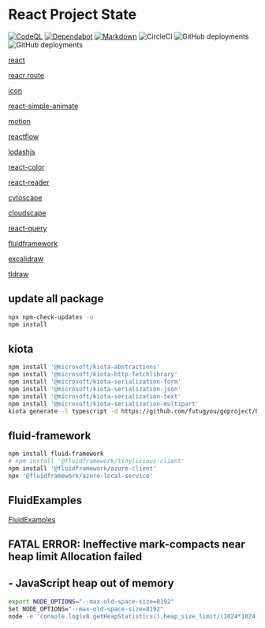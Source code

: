 # React Project State

[![CodeQL](https://github.com/futugyou/react-project/actions/workflows/codeql.yml/badge.svg?branch=master)](https://github.com/futugyou/react-project/actions/workflows/codeql.yml)
[![Dependabot](https://github.com/futugyou/react-project/actions/workflows/dependabot-auto.yml/badge.svg)](https://github.com/futugyou/react-project/actions/workflows/dependabot-auto.yml)
[![Markdown](https://github.com/futugyou/react-project/actions/workflows/markdownlint.yml/badge.svg)](https://github.com/futugyou/react-project/actions/workflows/markdownlint.yml)
![CircleCI](https://img.shields.io/circleci/build/github/futugyou/react-project/master?logo=CircleCI&label=circle-ci)
![GitHub deployments](https://img.shields.io/github/deployments/futugyou/react-project/Preview?logo=vercel&label=Vercel%20Preview)
![GitHub deployments](https://img.shields.io/github/deployments/futugyou/react-project/Production?logo=vercel&label=Vercel%20Production)

[react](https://react.dev/)

[reacr route](https://reactrouter.com/en/main)

[icon](https://react-icons.github.io/react-icons/icons?name=bs)

[react-simple-animate](https://github.com/beekai-oss/react-simple-animate)

[motion](https://github.com/framer/motion)

[reactflow](https://reactflow.dev/)

[lodashjs](https://www.lodashjs.com/)

[react-color](https://github.com/uiwjs/react-color/)

[react-reader](https://github.com/gerhardsletten/react-reader)

[cytoscape](https://js.cytoscape.org/)

[cloudscape](https://cloudscape.design/)

[react-query](https://tanstack.com/query/latest/docs/react/overview)

[fluidframework](https://fluidframework.com/)

[excalidraw](https://docs.excalidraw.com/docs)

[tldraw](https://canary.tldraw.dev/)

## update all package

```sh
npx npm-check-updates -u
npm install 
```

## kiota

```sh
npm install '@microsoft/kiota-abstractions'
npm install '@microsoft/kiota-http-fetchlibrary'
npm install '@microsoft/kiota-serialization-form'
npm install '@microsoft/kiota-serialization-json'
npm install '@microsoft/kiota-serialization-text'
npm install '@microsoft/kiota-serialization-multipart'
kiota generate -l typescript -d https://github.com/futugyou/goproject/blob/master/openai-web/swagger/openapi.yml -c PostsClient -o ./src/kiota-client
```

## fluid-framework

```sh
npm install fluid-framework
# npm install '@fluidframework/tinylicious-client'
npm install '@fluidframework/azure-client'
npx '@fluidframework/azure-local-service'
```

## FluidExamples

[FluidExamples](https://github.com/microsoft/FluidExamples.git/)

## FATAL ERROR: Ineffective mark-compacts near heap limit Allocation failed
## - JavaScript heap out of memory

```sh
export NODE_OPTIONS="--max-old-space-size=8192"
Set NODE_OPTIONS="--max-old-space-size=8192"
node -e 'console.log(v8.getHeapStatistics().heap_size_limit/(1024*1024))'
```
